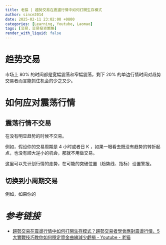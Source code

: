 ```yaml
---
title: 老猫 | 趨勢交易在震盪行情中如何打開生存模式
author: since2014
date: 2025-02-11 23:02:00 +0800
categories: [Learning, Youtube, Laomao]
tags: [交易，交易投资策略]
render_with_liquid: false
---
```


# 趋势交易

市场上 80% 的时间都是宽幅震荡和窄幅震荡，剩下 20% 的单边行情时间对趋势交易者而言能抓住机会的少之又少。

# 如何应对震荡行情

## 震荡行情不交易

在没有明显趋势的时候不交易。

例如，假设你的交易周期是 4 小时或者日 K ，如果一眼看去既没有趋势的转折起点，也没有顺大逆小的机会，那就不用做交易。

这里可以先计划行情的走势，在可能的突破位置（趋势线、指标）设置警报。

## 切换到小周期交易

例如，如果你的

## 

# *参考链接*

+ [趨勢交易在震盪行情中如何打開生存模式？趨勢交易者學會應對震盪行情，5大實戰技巧教你如何穩定資金曲線減少虧損  - Youtube - 老猫](https://youtu.be/H_gMpV6UEPg?si=2Qpo-N6L7Bt2Q0EU)